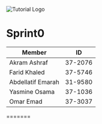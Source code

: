 ![Tutorial Logo](https://drive.google.com/file/d/1iqEInVpUMZht7U5I0Kiz2sg9jYQHPbC6/view?usp=sharing)

# Sprint0

| Member    | ID |
|----------|:-------------:|
| Akram Ashraf |  37-2076 |
| Farid Khaled |  37-5746 | 
| Abdellatif Emarah |  31-9580 |
| Yasmine Osama |  37-1036 |
| Omar Emad |  37-3037 |
=======
